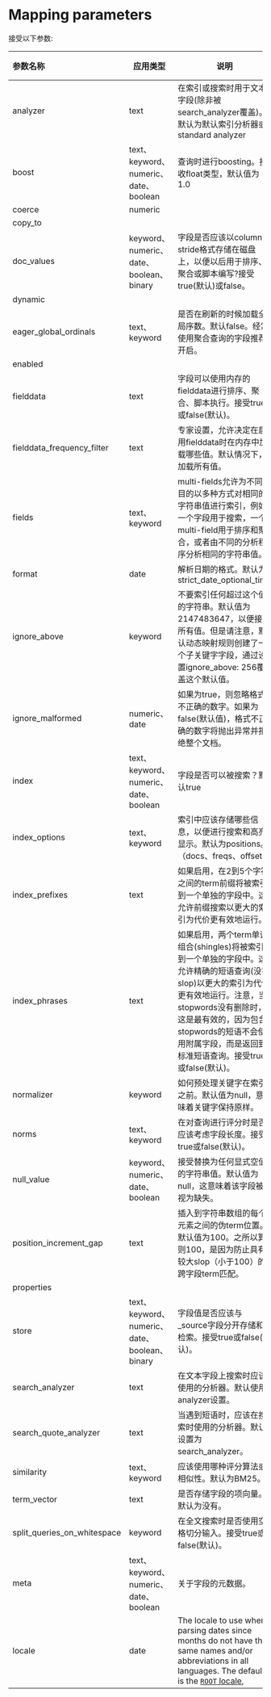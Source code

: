 # Mapping parameters


接受以下参数:

| 参数名称                   | 应用类型      | 说明                                                         | 举例 |
| :------------------------- | ------------- | ------------------------------------------------------------ | ---- |
| analyzer                   | text          | 在索引或搜索时用于文本字段(除非被search_analyzer覆盖)。默认为默认索引分析器或standard analyzer |      |
| boost                      | text、keyword、numeric、date、boolean | 查询时进行boosting。接收float类型，默认值为1.0               |      |
| coerce                     | numeric |                                                              |      |
| copy_to                    |               |                                                              |      |
| doc_values                 | keyword、numeric、date、boolean、binary | 字段是否应该以column-stride格式存储在磁盘上，以便以后用于排序、聚合或脚本编写?接受true(默认)或false。 |      |
| dynamic                    |               |                                                              |      |
| eager_global_ordinals      | text、keyword | 是否在刷新的时候加载全局序数。默认false。经常使用聚合查询的字段推荐开启。 |      |
| enabled |  |  | |
| fielddata                  | text          | 字段可以使用内存的fielddata进行排序、聚合、脚本执行。接受true或false(默认)。 |      |
| fielddata_frequency_filter | text          | 专家设置，允许决定在启用fielddata时在内存中加载哪些值。默认情况下，加载所有值。 |      |
|fields|text、keyword|multi-fields允许为不同的目的以多种方式对相同的字符串值进行索引，例如一个字段用于搜索，一个multi-field用于排序和聚合，或者由不同的分析程序分析相同的字符串值。||
|format|date|解析日期的格式。默认为strict_date_optional_time||
|ignore_above|keyword|不要索引任何超过这个值的字符串。默认值为2147483647，以便接受所有值。但是请注意，默认动态映射规则创建了一个子关键字字段，通过设置ignore_above: 256覆盖这个默认值。||
|ignore_malformed|numeric、date|如果为true，则忽略格式不正确的数字。如果为false(默认值)，格式不正确的数字将抛出异常并拒绝整个文档。||
|index|text、keyword、numeric、date、boolean|字段是否可以被搜索？默认true||
|index_options|text、keyword|索引中应该存储哪些信息，以便进行搜索和高亮显示。默认为positions。（docs、freqs、offsets）||
|index_prefixes|text|如果启用，在2到5个字符之间的term前缀将被索引到一个单独的字段中。这允许前缀搜索以更大的索引为代价更有效地运行。||
|index_phrases|text|如果启用，两个term单词组合(shingles)将被索引到一个单独的字段中。这允许精确的短语查询(没有slop)以更大的索引为代价更有效地运行。注意，当stopwords没有删除时，这是最有效的，因为包含stopwords的短语不会使用附属字段，而是返回到标准短语查询。接受true或false(默认)。||
|normalizer|keyword|如何预处理关键字在索引之前。默认值为null，意味着关键字保持原样。||
|norms|text、keyword|在对查询进行评分时是否应该考虑字段长度。接受true或false(默认)。||
|null_value|keyword、numeric、date、boolean|接受替换为任何显式空值的字符串值。默认值为null，这意味着该字段被视为缺失。||
|position_increment_gap|text|插入到字符串数组的每个元素之间的伪term位置。默认值为100。之所以算则100，是因为防止具有较大slop（小于100）的跨字段term匹配。||
|properties||||
|store|text、keyword、numeric、date、boolean、binary|字段值是否应该与_source字段分开存储和检索。接受true或false(默认)。||
|search_analyzer|text|在文本字段上搜索时应该使用的分析器。默认使用analyzer设置。||
|search_quote_analyzer|text|当遇到短语时，应该在搜索时使用的分析器。默认设置为search_analyzer。||
|similarity|text、keyword|应该使用哪种评分算法或相似性。默认为BM25。||
|term_vector|text|是否存储字段的项向量。默认为没有。||
|split_queries_on_whitespace|keyword|在全文搜索时是否使用空格切分输入。接受true或false(默认)。||
|meta|text、keyword、numeric、date、boolean|关于字段的元数据。||
|locale|date|The locale to use when parsing dates since months do not have the same names and/or abbreviations in all languages. The default is the [`ROOT` locale](https://docs.oracle.com/javase/8/docs/api/java/util/Locale.html#ROOT),||

